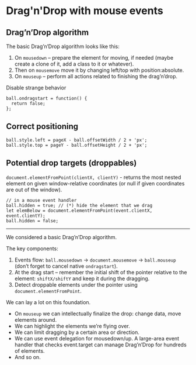# Drag'n'Drop with mouse events

## Drag’n’Drop algorithm

The basic Drag’n’Drop algorithm looks like this:

1. On `mousedown` – prepare the element for moving, if needed (maybe create a clone of it, add a class to it or whatever). 
2. Then on `mousemove` move it by changing left/top with position:absolute. 
3. On `mouseup` – perform all actions related to finishing the drag’n’drop.

Disable strange behavior 
```
ball.ondragstart = function() {
  return false;
};
```

## Correct positioning

```
ball.style.left = pageX - ball.offsetWidth / 2 + 'px';
ball.style.top = pageY - ball.offsetHeight / 2 + 'px';
```

## Potential drop targets (droppables)

`document.elementFromPoint(clientX, clientY)` - returns the most nested element on given window-relative coordinates (or null if given coordinates are out of the window).

```
// in a mouse event handler
ball.hidden = true; // (*) hide the element that we drag
let elemBelow = document.elementFromPoint(event.clientX, event.clientY);
ball.hidden = false;
```

---

We considered a basic Drag’n’Drop algorithm.

The key components:

1. Events flow: `ball.mousedown` → `document.mousemove` → `ball.mouseup` (don’t forget to cancel native `ondragstart`). 
2. At the drag start – remember the initial shift of the pointer relative to the element: `shiftX/shiftY` and keep it during the dragging. 
3. Detect droppable elements under the pointer using `document.elementFromPoint`. 

We can lay a lot on this foundation.

- On `mouseup` we can intellectually finalize the drop: change data, move elements around. 
- We can highlight the elements we’re flying over. 
- We can limit dragging by a certain area or direction. 
- We can use event delegation for mousedown/up. A large-area event handler that checks event.target can manage Drag’n’Drop for hundreds of elements.
- And so on.


